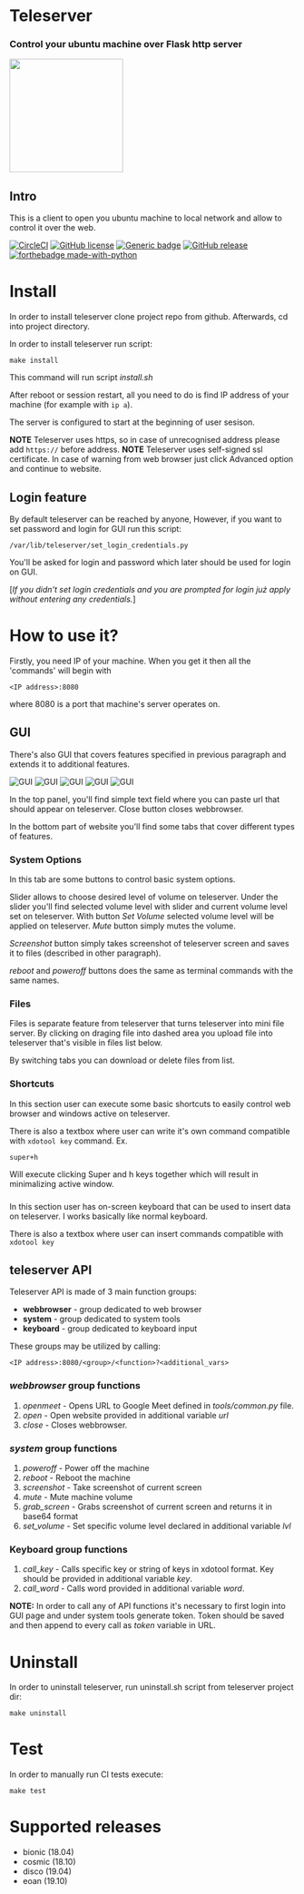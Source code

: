 # Teleserver
### Control your ubuntu machine over Flask http server

<img src="https://github.com/Dysproz/teleserver/blob/master/images/logo.png" height="200" width="200">

## Intro
This is a client to open you ubuntu machine to local network and allow to control it over the web.

[![CircleCI](https://circleci.com/gh/Dysproz/teleserver/tree/master.svg?style=svg)](https://circleci.com/gh/Dysproz/teleserver/tree/master)
[![GitHub license](https://img.shields.io/github/license/Dysproz/teleserver.svg)](https://github.com/Dysproz/teleserver/blob/master/LICENSE)
[![Generic badge](https://img.shields.io/badge/ubuntu-18.04|18.10|19.04|19.10-e95420.svg)](https://[shields.io/](https://github.com/Dysproz/teleserver))
[![GitHub release](https://img.shields.io/github/release/Dysproz/teleserver.svg)](https://GitHub.com/Dysproz/Steleserver/releases/)
[![forthebadge made-with-python](http://ForTheBadge.com/images/badges/made-with-python.svg)](https://www.python.org/)
# Install
In order to install teleserver clone project repo from github.
Afterwards, cd into project directory.

In order to install teleserver run script:
```
make install
```

This command will run script *install.sh*

After reboot or session restart, all you need to do is find IP address of your machine (for example with `ip a`).

The server is configured to start at the beginning of user sesison.

**NOTE** Teleserver uses https, so in case of unrecognised address please add `https://` before address.
**NOTE** Teleserver uses self-signed ssl certificate. In case of warning from web browser just click Advanced option and continue to website.

## Login feature

By default teleserver can be reached by anyone,
However, if you want to set password and login for GUI run this script:
```
/var/lib/teleserver/set_login_credentials.py
```

You'll be asked for login and password which later should be used for login on GUI.

[*If you didn't set login credentials and you are prompted for login już apply without entering any credentials.*]

# How to use it?

Firstly, you need IP of your machine.
When you get it then all the 'commands' will begin with
```
<IP address>:8080
```
where 8080 is a port that machine's server operates on.

## GUI
There's also GUI that covers features specified in previous paragraph and extends it to additional features.

![GUI](https://github.com/Dysproz/teleserver/blob/master/images/gui1.png)
![GUI](https://github.com/Dysproz/teleserver/blob/master/images/gui2.png)
![GUI](https://github.com/Dysproz/teleserver/blob/master/images/gui3.png)
![GUI](https://github.com/Dysproz/teleserver/blob/master/images/gui4.png)
![GUI](https://github.com/Dysproz/teleserver/blob/master/images/gui5.png)

In the top panel, you'll find simple text field where you can paste url that should appear on teleserver. Close button closes webbrowser.

In the bottom part of website you'll find some tabs that cover different types of features.

### System Options

In this tab are some buttons to control basic system options.

Slider allows to choose desired level of volume on teleserver.
Under the slider you'll find selected volume level with slider and current volume level set on teleserver.
With button *Set Volume* selected volume level will be applied on teleserver.
*Mute* button simply mutes the volume.

*Screenshot* button simply takes screenshot of teleserver screen and saves it to files (described in other paragraph).

*reboot* and *poweroff* buttons does the same as terminal commands with the same names.

### Files

Files is separate feature from teleserver that turns teleserver into mini file server.
By clicking on draging file into dashed area you upload file into teleserver that's visible in files list below.

By switching tabs you can download or delete files from list.

### Shortcuts

In this section user can execute some basic shortcuts to easily control web browser and windows active on teleserver.

There is also a textbox where user can write it's own command compatible with ```xdotool key``` command.
Ex.
```
super+h
```
Will execute clicking Super and h keys together which will result in minimalizing active window.

###

In this section user has on-screen keyboard that can be used to insert data on teleserver.
I works basically like normal keyboard.

There is also a textbox where user can insert commands compatible with ```xdotool key```

## teleserver API
Teleserver API is made of 3 main function groups:
* **webbrowser** - group dedicated to web browser
* **system** - group dedicated to system tools
* **keyboard** - group dedicated to keyboard input

These groups may be utilized by calling:
```
<IP address>:8080/<group>/<function>?<additional_vars>
```

### *webbrowser* group functions
1. *openmeet* - Opens URL to Google Meet defined in *tools/common.py* file.
2. *open* - Open website provided in additional variable *url*
3. *close* - Closes webbrowser.

### *system* group functions
1. *poweroff* - Power off the machine
2. *reboot* - Reboot the machine
3. *screenshot* - Take screenshot of current screen
4. *mute* - Mute machine volume
5. *grab_screen* - Grabs screenshot of current screen and returns it in base64 format
6. *set_volume* - Set specific volume level declared in additional variable *lvl*

### Keyboard group functions
1. *call_key* - Calls specific key or string of keys in xdotool format. Key should be provided in additional variable *key*.
2. *call_word* - Calls word provided in additional variable *word*.

**NOTE:** In order to call any of API functions it's necessary to first login into GUI page and under system tools generate token. Token should be saved and then append to every call as *token* variable in URL.


# Uninstall

In order to uninstall teleserver, run uninstall.sh script from teleserver project dir:
```
make uninstall
```

# Test

In order to manually run CI tests execute:
```
make test
```

# Supported releases
* bionic (18.04)
* cosmic (18.10)
* disco (19.04)
* eoan (19.10)

